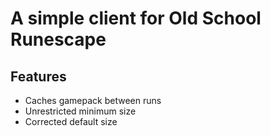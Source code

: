 # A simple client for Old School Runescape

## Features

* Caches gamepack between runs
* Unrestricted minimum size
* Corrected default size
